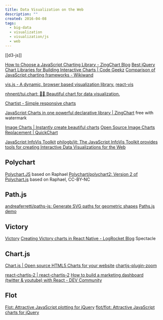 ```yaml
---
title: Data Visualization on the Web
description: ""
created: 2016-04-08
tags:
  - big-data
  - visualization
  - visualization/js
  - web
---
```


[[d3-js]]

[How to Choose a JavaScript Charting Library - ZingChart Blog](http://www.zingchart.com/blog/2015/09/15/how-to-choose-a-javascript-charting-library/)
[Best jQuery Chart Libraries for Building Interactive Charts | Code Geekz](https://codegeekz.com/best-jquery-chart-libraries-for-building-interactive-charts/)
[Comparison of JavaScript charting frameworks - Wikiwand](http://www.wikiwand.com/en/Comparison_of_JavaScript_charting_frameworks)

[vis.js - A dynamic, browser based visualization library.](http://visjs.org/)
[react-vis](https://uber.github.io/react-vis/)

[nhnent/tui.chart: 🍞🍯 Beautiful chart for data visualization.](https://github.com/nhnent/tui.chart)

[Chartist - Simple responsive charts](https://gionkunz.github.io/chartist-js/)

[JavaScript Charts in one powerful declarative library | ZingChart](https://www.zingchart.com/) free with watermark

[Image Charts | Instantly create beautiful charts](https://www.image-charts.com/)
[Open Source Image Charts Replacement | QuickChart](https://quickchart.io/)

[JavaScript InfoVis Toolkit](https://philogb.github.io/jit/)
[philogb/jit: The JavaScript InfoVis Toolkit provides tools for creating Interactive Data Visualizations for the Web](https://github.com/philogb/jit)

## Polychart

[Polychart.JS](http://www.polychartjs.com/) based on Raphael
[Polychart/polychart2: Version 2 of Polychart.js](https://github.com/Polychart/polychart2) based on Raphael, CC-BY-NC

## Path.js

[andreaferretti/paths-js: Generate SVG paths for geometric shapes](https://github.com/andreaferretti/paths-js)
[Paths.js demo](http://andreaferretti.github.io/paths-js-demo/)

## Victory

[Victory](https://formidable.com/open-source/victory/)
[Creating Victory charts in React Native - LogRocket Blog](https://blog.logrocket.com/creating-victory-charts-react-native/) Spectacle

## Chart.js

[Chart.js | Open source HTML5 Charts for your website](http://www.chartjs.org/)
[chartjs-plugin-zoom](https://www.chartjs.org/chartjs-plugin-zoom/latest/)

[react-chartjs-2 | react-chartjs-2](https://react-chartjs-2.netlify.app/)
[How to build a marketing dashboard (twitter & youtube) with React - DEV Community](https://dev.to/canonic/how-to-build-a-twitter-youtube-analytics-dashboard-with-react-2p2d)

## Flot

[Flot: Attractive JavaScript plotting for jQuery](https://www.flotcharts.org/)
[flot/flot: Attractive JavaScript charts for jQuery](https://github.com/flot/flot)
